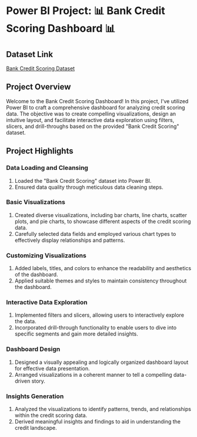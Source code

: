 # Power BI Project: 📊 Bank Credit Scoring Dashboard 📊

## Dataset Link
[Bank Credit Scoring Dataset](insert_actual_link_here)

## Project Overview
Welcome to the Bank Credit Scoring Dashboard! In this project, I've utilized Power BI to craft a comprehensive dashboard for analyzing credit scoring data. The objective was to create compelling visualizations, design an intuitive layout, and facilitate interactive data exploration using filters, slicers, and drill-throughs based on the provided "Bank Credit Scoring" dataset.

## Project Highlights

### Data Loading and Cleansing
1. Loaded the "Bank Credit Scoring" dataset into Power BI.
2. Ensured data quality through meticulous data cleaning steps.

### Basic Visualizations
1. Created diverse visualizations, including bar charts, line charts, scatter plots, and pie charts, to showcase different aspects of the credit scoring data.
2. Carefully selected data fields and employed various chart types to effectively display relationships and patterns.

### Customizing Visualizations
1. Added labels, titles, and colors to enhance the readability and aesthetics of the dashboard.
2. Applied suitable themes and styles to maintain consistency throughout the dashboard.

### Interactive Data Exploration
1. Implemented filters and slicers, allowing users to interactively explore the data.
2. Incorporated drill-through functionality to enable users to dive into specific segments and gain more detailed insights.

### Dashboard Design
1. Designed a visually appealing and logically organized dashboard layout for effective data presentation.
2. Arranged visualizations in a coherent manner to tell a compelling data-driven story.

### Insights Generation
1. Analyzed the visualizations to identify patterns, trends, and relationships within the credit scoring data.
2. Derived meaningful insights and findings to aid in understanding the credit landscape.

